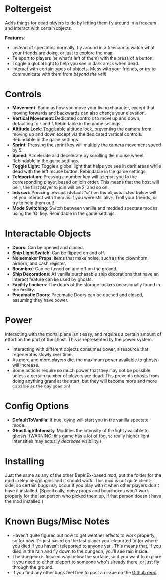 # Poltergeist
Adds things for dead players to do by letting them fly around in a freecam and interact with certain objects.

**Features**:
- Instead of spectating normally, fly around in a freecam to watch what your friends are doing, or just to explore the map.
- Teleport to players (or what's left of them) with the press of a button.
- Toggle a global light to help you see in dark areas when dead.
- Interact with certain types of objects. Mess with your friends, or try to communicate with them from *beyond the veil!*

# Controls
- **Movement**: Same as how you move your living character, except that moving forwards and backwards can also change your elevation.
- **Vertical Movement**: Dedicated controls to move up and down, defaulting to r and f. Rebindable in the game settings.
- **Altitude Lock**: Toggleable altitude lock, preventing the camera from moving up and down except via the dedicated vertical controls. Rebindable in the game settings.
- **Sprint**: Pressing the sprint key will multiply the camera movement speed by 5.
- **Speed**: Accelerate and decelerate by scrolling the mouse wheel. Rebindable in the game settings.
- **Toggle Light**: Toggle a global light that helps you see in dark areas while dead with the left mouse button. Rebindable in the game settings.
- **Teleportation**: Pressing a number key will teleport you to the corresponding player, based on join order. This means that the host will be 1, the first player to join will be 2, and so on.
- **Interact**: Pressing interact (default "e") on the objects listed below will let you interact with them as if you were still alive. Troll your friends, or try to help them out!
- **Mode Switching**: Switch between vanilla and modded spectate modes using the 'Q' key. Rebindable in the game settings.

# Interactable Objects
- **Doors**: Can be opened and closed.
- **Ship Light Switch**: Can be flipped on and off.
- **Noisemaker Props**: Items that make noise, such as the clownhorn, airhorn, and cash register.
- **Boombox**: Can be turned on and off on the ground.
- **Ship Decorations**: All vanilla purchasable ship decorations that have an interact feature can be used by ghosts.
- **Facility Lockers**: The doors of the storage lockers occasionally found in the facility.
- **Pneumatic Doors**: Pneumatic Doors can be opened and closed, assuming they have power.

# Power
Interacting with the mortal plane isn't easy, and requires a certain amount of effort on the part of the ghost. This is represented by the power system.
- Interacting with different objects consumes power, a resource that regenerates slowly over time.
- As more and more players die, the maximum power available to ghosts will increase.
- Some actions require so much power that they may not be possible unless a certain number of players are dead. This prevents ghosts from doing anything grand at the start, but they will become more and more capable as the day goes on!

# Config Options
- **DefaultToVanilla**: If true, dying will start you in the vanilla spectate mode.
- **GhostLightIntensity**: Modifies the intensity of the light available to ghosts. (WARNING; this game has a lot of fog, so really higher light intensities may actually *decrease* visibility.)

# Installing
Just the same as any of the other BepInEx-based mod, put the folder for the mod in BepInEx/plugins and it should work. This mod is not quite client-side, so certain bugs may occur if you play with it when other players don't have it installed.
(Specifically, noisy props and boomboxes won't work properly for the last person who picked them up, if that person doesn't have the mod installed.)

# Known Bugs/Misc Notes
- Haven't quite figured out how to get weather effects to work properly, so for now it's just based on the last player you teleported to (or where you died if you haven't teleported to anyone yet). This means that, if you died in the rain and fly down to the dungeon, you'll see rain inside.
- The dungeon is located way below the surface, so if you want to explore it you need to either teleport to someone who's already there, or just fly through the ground.
- If you find any other bugs feel free to post an issue on the [Github repo](https://github.com/coderCleric/Poltergeist)